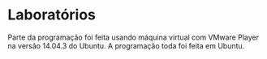# Laboratórios

Parte da programação foi feita usando máquina virtual com VMware Player na versão 14.04.3 do Ubuntu. A programação toda foi feita em Ubuntu.
